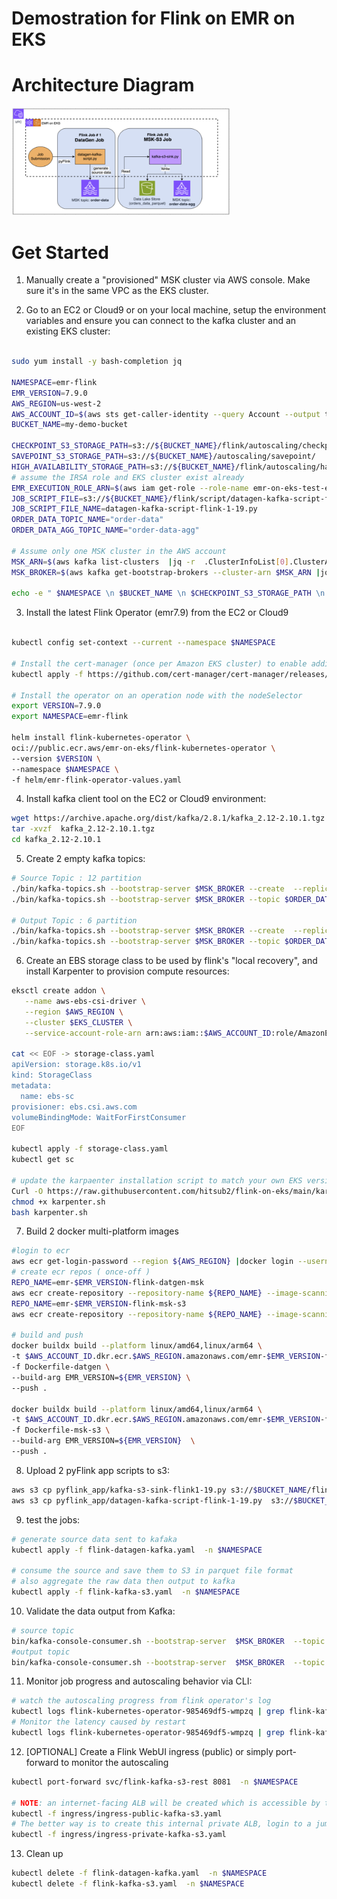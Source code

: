 # Demostration for Flink on EMR on EKS

# Architecture Diagram

<img src="img/flink-demo.png" width="350">

# Get Started

1. Manually create a "provisioned" MSK cluster via AWS console. Make sure it's in the same VPC as the EKS cluster. 

2. Go to an EC2 or Cloud9 or on your local machine, setup the environment variables and ensure you can connect to the kafka cluster and an existing EKS cluster:
```bash

sudo yum install -y bash-completion jq

NAMESPACE=emr-flink
EMR_VERSION=7.9.0
AWS_REGION=us-west-2
AWS_ACCOUNT_ID=$(aws sts get-caller-identity --query Account --output text)
BUCKET_NAME=my-demo-bucket

CHECKPOINT_S3_STORAGE_PATH=s3://${BUCKET_NAME}/flink/autoscaling/checkpoint/
SAVEPOINT_S3_STORAGE_PATH=s3://${BUCKET_NAME}/autoscaling/savepoint/
HIGH_AVAILABILITY_STORAGE_PATH=s3://${BUCKET_NAME}/flink/autoscaling/ha/
# assume the IRSA role and EKS cluster exist already
EMR_EXECUTION_ROLE_ARN=$(aws iam get-role --role-name emr-on-eks-test-execution-role | jq -r .Role.Arn)
JOB_SCRIPT_FILE=s3://${BUCKET_NAME}/flink/script/datagen-kafka-script-flink-1-19.py
JOB_SCRIPT_FILE_NAME=datagen-kafka-script-flink-1-19.py
ORDER_DATA_TOPIC_NAME="order-data"
ORDER_DATA_AGG_TOPIC_NAME="order-data-agg"

# Assume only one MSK cluster in the AWS account
MSK_ARN=$(aws kafka list-clusters  |jq -r  .ClusterInfoList[0].ClusterArn)
MSK_BROKER=$(aws kafka get-bootstrap-brokers --cluster-arn $MSK_ARN |jq -r .BootstrapBrokerString)

echo -e " $NAMESPACE \n $BUCKET_NAME \n $CHECKPOINT_S3_STORAGE_PATH \n $SAVEPOINT_S3_STORAGE_PATH \n $HIGH_AVAILABILITY_STORAGE_PATH \n $EMR_EXECUTION_ROLE_ARN \n $JOB_SCRIPT_FILE \n $JOB_SCRIPT_FILE_NAME \n $MSK_BROKER \n $ORDER_DATA_TOPIC_NAME \n$ORDER_DATA_AGG_TOPIC_NAME \n $EMR_VERSION"
```
3. Install the latest Flink Operator (emr7.9) from the EC2 or Cloud9
```bash

kubectl config set-context --current --namespace $NAMESPACE

# Install the cert-manager (once per Amazon EKS cluster) to enable adding the webhook component
kubectl apply -f https://github.com/cert-manager/cert-manager/releases/download/v1.12.0/cert-manager.yaml

# Install the operator on an operation node with the nodeSelector
export VERSION=7.9.0
export NAMESPACE=emr-flink

helm install flink-kubernetes-operator \
oci://public.ecr.aws/emr-on-eks/flink-kubernetes-operator \
--version $VERSION \
--namespace $NAMESPACE \
-f helm/emr-flink-operator-values.yaml

```

4. Install kafka client tool on the EC2 or Cloud9 environment:
```bash
wget https://archive.apache.org/dist/kafka/2.8.1/kafka_2.12-2.10.1.tgz .
tar -xvzf  kafka_2.12-2.10.1.tgz
cd kafka_2.12-2.10.1
```
5. Create 2 empty kafka topics:
```bash
# Source Topic : 12 partition
./bin/kafka-topics.sh --bootstrap-server $MSK_BROKER --create  --replication-factor 2 --partitions 12 --topic $ORDER_DATA_TOPIC_NAME
./bin/kafka-topics.sh --bootstrap-server $MSK_BROKER --topic $ORDER_DATA_TOPIC_NAME --describe

# Output Topic : 6 partition
./bin/kafka-topics.sh --bootstrap-server $MSK_BROKER --create  --replication-factor 2 --partitions 6 --topic $ORDER_DATA_AGG_TOPIC_NAME
./bin/kafka-topics.sh --bootstrap-server $MSK_BROKER --topic $ORDER_DATA_AGG_TOPIC_NAME --describe
```
6. Create an EBS storage class to be used by flink's "local recovery", and install Karpenter to provision compute resources:
```bash
eksctl create addon \
   --name aws-ebs-csi-driver \
   --region $AWS_REGION \
   --cluster $EKS_CLUSTER \
   --service-account-role-arn arn:aws:iam::$AWS_ACCOUNT_ID:role/AmazonEKS_EBS_CSI_DriverRole

cat << EOF -> storage-class.yaml
apiVersion: storage.k8s.io/v1
kind: StorageClass
metadata:
  name: ebs-sc
provisioner: ebs.csi.aws.com
volumeBindingMode: WaitForFirstConsumer
EOF

kubectl apply -f storage-class.yaml
kubectl get sc

# update the karpaenter installation script to match your own EKS version.
Curl -O https://raw.githubusercontent.com/hitsub2/flink-on-eks/main/karpenter.sh
chmod +x karpenter.sh
bash karpenter.sh
```

7. Build 2 docker multi-platform images
```bash
#login to ecr
aws ecr get-login-password --region ${AWS_REGION} |docker login --username AWS --password-stdin ${ACCOUNT}.dkr.ecr.${AWS_REGION}.amazonaws.com
# create ecr repos ( once-off )
REPO_NAME=emr-$EMR_VERSION-flink-datgen-msk
aws ecr create-repository --repository-name ${REPO_NAME} --image-scanning-configuration scanOnPush=true --region ${AWS_REGION}
REPO_NAME=emr-$EMR_VERSION-flink-msk-s3
aws ecr create-repository --repository-name ${REPO_NAME} --image-scanning-configuration scanOnPush=true --region ${AWS_REGION}

# build and push
docker buildx build --platform linux/amd64,linux/arm64 \
-t $AWS_ACCOUNT_ID.dkr.ecr.$AWS_REGION.amazonaws.com/emr-$EMR_VERSION-flink-datgen-msk \
-f Dockerfile-datgen \
--build-arg EMR_VERSION=${EMR_VERSION} \
--push .

docker buildx build --platform linux/amd64,linux/arm64 \
-t $AWS_ACCOUNT_ID.dkr.ecr.$AWS_REGION.amazonaws.com/emr-$EMR_VERSION-flink-msk-s3 \
-f Dockerfile-msk-s3 \
--build-arg EMR_VERSION=${EMR_VERSION}  \
--push . 
```
8. Upload 2 pyFlink app scripts to s3:
```bash
aws s3 cp pyflink_app/kafka-s3-sink-flink1-19.py s3://$BUCKET_NAME/flink/script/kafka-s3-sink-flink1-19.py
aws s3 cp pyflink_app/datagen-kafka-script-flink-1-19.py  s3://$BUCKET_NAME/flink/script/datagen-kafka-script-flink-1-19.py  
```
9. test the jobs:
```bash
# generate source data sent to kafaka
kubectl apply -f flink-datagen-kafka.yaml  -n $NAMESPACE

# consume the source and save them to S3 in parquet file format
# also aggregate the raw data then output to kafka
kubectl apply -f flink-kafka-s3.yaml  -n $NAMESPACE
```
10. Validate the data output from Kafka:
```bash
# source topic
bin/kafka-console-consumer.sh --bootstrap-server  $MSK_BROKER  --topic $ORDER_DATA_TOPIC_NAME
#output topic
bin/kafka-console-consumer.sh --bootstrap-server  $MSK_BROKER  --topic $$ORDER_DATA_AGG_TOPIC_NAME
```
11. Monitor job progress and autoscaling behavior via CLI:
```bash
# watch the autoscaling progress from flink operator's log
kubectl logs flink-kubernetes-operator-985469df5-wmpzq | grep flink-kafka | grep scaling
# Monitor the latency caused by restart
kubectl logs flink-kubernetes-operator-985469df5-wmpzq | grep flink-kafka | grep "Restart time"
```
12. [OPTIONAL] Create a Flink WebUI ingress (public) or simply port-forward to monitor the autoscaling
```bash
kubectl port-forward svc/flink-kafka-s3-rest 8081  -n $NAMESPACE

# NOTE: an internet-facing ALB will be created which is accessible by the world (NOT RECOMMENDED)
kubectl -f ingress/ingress-public-kafka-s3.yaml
# The better way is to create this internal private ALB, login to a jumpbox and access to the Flink WebUI within the same VPC
kubectl -f ingress/ingress-private-kafka-s3.yaml
```

13. Clean up
```bash
kubectl delete -f flink-datagen-kafka.yaml  -n $NAMESPACE
kubectl delete -f flink-kafka-s3.yaml  -n $NAMESPACE
```



